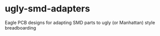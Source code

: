 # ugly-smd-adapters
Eagle PCB designs for adapting SMD parts to ugly (or Manhattan) style breadboarding

